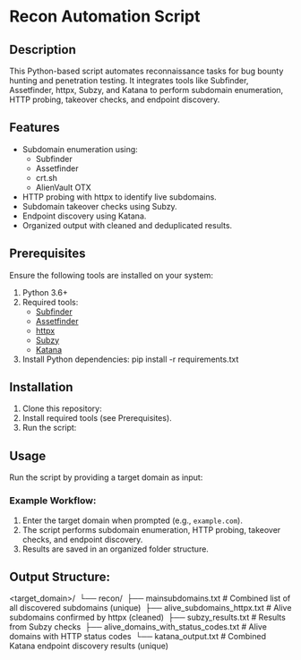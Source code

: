 # Recon Automation Script

## Description
This Python-based script automates reconnaissance tasks for bug bounty hunting and penetration testing. It integrates tools like Subfinder, Assetfinder, httpx, Subzy, and Katana to perform subdomain enumeration, HTTP probing, takeover checks, and endpoint discovery.

## Features
- Subdomain enumeration using:
  - Subfinder
  - Assetfinder
  - crt.sh
  - AlienVault OTX
- HTTP probing with httpx to identify live subdomains.
- Subdomain takeover checks using Subzy.
- Endpoint discovery using Katana.
- Organized output with cleaned and deduplicated results.

## Prerequisites
Ensure the following tools are installed on your system:
1. Python 3.6+
2. Required tools:
   - [Subfinder](https://github.com/projectdiscovery/subfinder)
   - [Assetfinder](https://github.com/tomnomnom/assetfinder)
   - [httpx](https://github.com/projectdiscovery/httpx)
   - [Subzy](https://github.com/LukaSikic/subzy)
   - [Katana](https://github.com/projectdiscovery/katana)
3. Install Python dependencies:
pip install -r requirements.txt

## Installation
1. Clone this repository:
2. Install required tools (see Prerequisites).
3. Run the script:

## Usage
Run the script by providing a target domain as input:


### Example Workflow:
1. Enter the target domain when prompted (e.g., `example.com`).
2. The script performs subdomain enumeration, HTTP probing, takeover checks, and endpoint discovery.
3. Results are saved in an organized folder structure.

## Output Structure:
<target_domain>/ 
└── recon/ 
├── mainsubdomains.txt                # Combined list of all discovered subdomains (unique) 
├── alive_subdomains_httpx.txt        # Alive subdomains confirmed by httpx (cleaned) 
├── subzy_results.txt                 # Results from Subzy checks 
├── alive_domains_with_status_codes.txt # Alive domains with HTTP status codes 
└── katana_output.txt                 # Combined Katana endpoint discovery results (unique)
   
